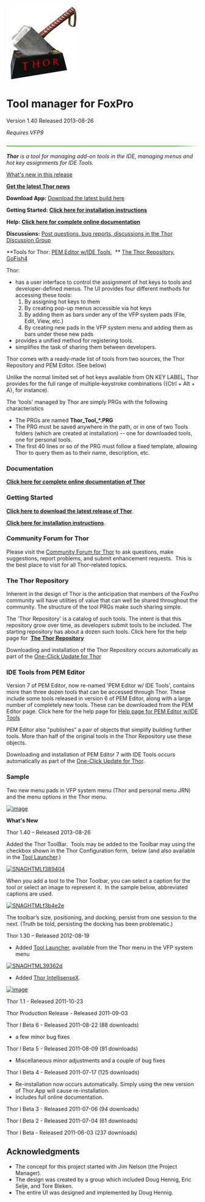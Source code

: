 ![](Docs/Images/Thor.png)

# Tool manager for FoxPro

Version 1.40 Released 2013-08-26

_Requires VFP9_

![](Docs/Images/Thor_greenline.png)

_**Thor** is a tool for managing add-on tools in the IDE, managing menus and hot key assignments for IDE Tools._

[What's new in this release](#WhatsNew)

[**Get the latest Thor news**](Docs\Thor_news.md)

**Download App:** [Download the latest build here](http://vfpxrepository.com/dl/thorupdate/thor/Thor.zip)

**Getting Started:** **[Click here for installation instructions](Docs\Thor_install.md)**

**Help:** **[Click here for complete online documentation](Docs\Thor_help.md)**

**Discussions:** [Post questions, bug reports, discussions in the Thor Discussion Group](http://groups.google.com/group/FoxProThor)

**Tools for Thor: [PEM Editor w/IDE Tools](http://vfpx.codeplex.com/wikipage?title=PEM%20Editor%20IDE%20Tools%20Help),  ** [The Thor Repository](Docs\Thor_repository.md),   [GoFish4](https://github.com/mattslay/GoFish)  

Thor:

*   has a user interface to control the assignment of hot keys to tools and developer-defined menus. The UI provides four different methods for accessing these tools:
    1.  By assigning hot keys to them
    2.  By creating pop-up menus accessible via hot keys
    3.  By adding them as bars under any of the VFP system pads (File, Edit, View, etc.)
    4.  By creating new pads in the VFP system menu and adding them as bars under these new pads
*   provides a unified method for registering tools.
*   simplifies the task of sharing them between developers.

Thor comes with a ready-made list of tools from two sources, the Thor Repository and PEM Editor. (See below)

Unlike the normal limited set of hot keys available from ON KEY LABEL, Thor provides for the full range of multiple-keystroke combinations ({Ctrl + Alt + A}, for instance). 

The 'tools' managed by Thor are simply PRGs with the following characteristics

*   The PRGs are named **Thor_Tool_*.PRG**
*   The PRG must be saved anywhere in the path, or in one of two Tools folders (which are created at installation) -- one for downloaded tools, one for personal tools.
*   The first 40 lines or so of the PRG must follow a fixed template, allowing Thor to query them as to their name, description, etc.

### Documentation

**[Click here for complete online documentation of Thor](Docs/Thor%20Help.html)**

### Getting Started

**[Click here to download the latest release of Thor](http://vfpxrepository.com/dl/thorupdate/thor/Thor.zip)**.

**[Click here for installation instructions](Docs\Thor_install.md)**.

### Community Forum for Thor

Please visit the [Community Forum for Thor](http://groups.google.com/group/FoxProThor) to ask questions, make suggestions, report problems, and submit enhancement requests.  This is the best place to visit for all Thor-related topics.

### The Thor Repository

Inherent in the design of Thor is the anticipation that members of the FoxPro community will have utilities of value that can well be shared throughout the community. The structure of the tool PRGs make such sharing simple.  

The 'Thor Repository' is a catalog of such tools. The intent is that this repository grow over time, as developers submit tools to be included. The starting repository has about a dozen such tools. Click here for the help page for  [**The Thor Repository**](Docs\Thor_repository.md)  

Downloading and installation of the Thor Repository occurs automatically as part of the [One-Click Update for Thor](Docs\Thor_one-click_update.md)

### IDE Tools from PEM Editor

Version 7 of PEM Editor, now re-named 'PEM Editor w/ IDE Tools', contains more than three dozen tools that can be accessed through Thor. These include some tools released in version 6 of PEM Editor, along with a large number of completely new tools. These can be downloaded from the PEM Editor page. Click here for the help page for [Help page for PEM Editor w/IDE Tools](Docs/PEM%20Editor%20IDE%20Tools%20Help.html)  

PEM Editor also "publishes" a pair of objects that simplify building further tools. More than half of the original tools in the Thor Repository use these objects.  

Downloading and installation of PEM Editor 7 with IDE Tools occurs automatically as part of the [One-Click Update for Thor](Docs\Thor_one-click_update.md).

### Sample

Two new menu pads in VFP system menu (Thor and personal menu JRN) and the menu options in the Thor menu.

[![image](http://download-codeplex.sec.s-msft.com/Download?ProjectName=vfpx&DownloadId=472384 "image")](http://download-codeplex.sec.s-msft.com/Download?ProjectName=vfpx&DownloadId=472383)


<a name="WhatsNew">**What's New**</a>

Thor 1.40 – Released 2013-08-26

Added the Thor ToolBar.  Tools may be added to the Toolbar may using the checkbox shown in the Thor Configuration form,  below (and also available in the [Tool Launcher](http://vfpx.codeplex.com/wikipage?title=Tool%20Launcher).)

[![SNAGHTMLf389404](http://download-codeplex.sec.s-msft.com/Download?ProjectName=vfpx&DownloadId=721431 "SNAGHTMLf389404")](http://download-codeplex.sec.s-msft.com/Download?ProjectName=vfpx&DownloadId=721430)

When you add a tool to the Thor Toolbar, you can select a caption for the tool or select an image to represent it.  In the sample below, abbreviated captions are used.

[![SNAGHTMLf3b4e2e](http://download-codeplex.sec.s-msft.com/Download?ProjectName=vfpx&DownloadId=721433 "SNAGHTMLf3b4e2e")](http://download-codeplex.sec.s-msft.com/Download?ProjectName=vfpx&DownloadId=721432)

The toolbar’s size, positioning, and docking, persist from one session to the next. (Truth be told, persisting the docking has been problematic.)

Thor 1.30 – Released 2012-08-19

*   Added [Tool Launcher](http://vfpx.codeplex.com/wikipage?title=Tool%20Launcher), available from the Thor menu in the VFP system menu

<a name="WhatsNew"></a>[![SNAGHTML39362d](http://download-codeplex.sec.s-msft.com/Download?ProjectName=vfpx&DownloadId=472140 "SNAGHTML39362d")](http://download-codeplex.sec.s-msft.com/Download?ProjectName=vfpx&DownloadId=472139)

*   Added [Thor IntellisenseX](http://vfpx.codeplex.com/wikipage?title=Thor%20IntellisenseX).

[![image](http://download-codeplex.sec.s-msft.com/Download?ProjectName=vfpx&DownloadId=471655 "image")](http://download-codeplex.sec.s-msft.com/Download?ProjectName=vfpx&DownloadId=471654)

Thor 1.1 - Released 2011-10-23  

Thor Production Release - Released 2011-09-03  

Thor I Beta 6 - Released 2011-08-22 (88 downloads)

*   a few minor bug fixes

Thor I Beta 5 - Released 2011-08-09 (91 downloads)

*   Miscellaneous minor adjustments and a couple of bug fixes

Thor I Beta 4 - Released 2011-07-17 (125 downloads)

*   Re-installation now occurs automatically. Simply using the new version of Thor.App will cause re-installation.
*   Includes full online documentation.

Thor I Beta 3 - Released 2011-07-06 (94 downloads)  

Thor I Beta 2 - Released 2011-07-04 (61 downloads)  

Thor I Beta - Released 2011-06-03 (237 downloads)

## Acknowledgments

*   The concept for this project started with Jim Nelson (the Project Manager).
*   The design was created by a group which included Doug Hennig, Eric Selje, and Tore Bleken.
*   The entire UI was designed and implemented by Doug Hennig.
